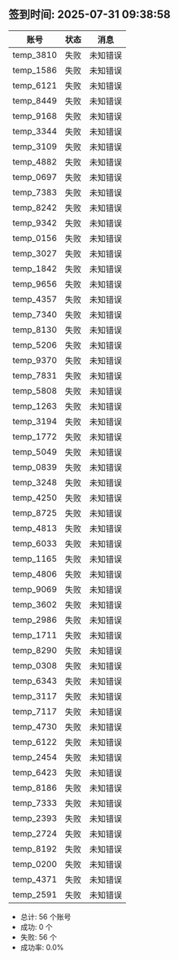 ## 签到时间: 2025-07-31 09:38:58

| 账号 | 状态 | 消息 |
|------|------|------|
| temp_3810 | 失败 | 未知错误 |
| temp_1586 | 失败 | 未知错误 |
| temp_6121 | 失败 | 未知错误 |
| temp_8449 | 失败 | 未知错误 |
| temp_9168 | 失败 | 未知错误 |
| temp_3344 | 失败 | 未知错误 |
| temp_3109 | 失败 | 未知错误 |
| temp_4882 | 失败 | 未知错误 |
| temp_0697 | 失败 | 未知错误 |
| temp_7383 | 失败 | 未知错误 |
| temp_8242 | 失败 | 未知错误 |
| temp_9342 | 失败 | 未知错误 |
| temp_0156 | 失败 | 未知错误 |
| temp_3027 | 失败 | 未知错误 |
| temp_1842 | 失败 | 未知错误 |
| temp_9656 | 失败 | 未知错误 |
| temp_4357 | 失败 | 未知错误 |
| temp_7340 | 失败 | 未知错误 |
| temp_8130 | 失败 | 未知错误 |
| temp_5206 | 失败 | 未知错误 |
| temp_9370 | 失败 | 未知错误 |
| temp_7831 | 失败 | 未知错误 |
| temp_5808 | 失败 | 未知错误 |
| temp_1263 | 失败 | 未知错误 |
| temp_3194 | 失败 | 未知错误 |
| temp_1772 | 失败 | 未知错误 |
| temp_5049 | 失败 | 未知错误 |
| temp_0839 | 失败 | 未知错误 |
| temp_3248 | 失败 | 未知错误 |
| temp_4250 | 失败 | 未知错误 |
| temp_8725 | 失败 | 未知错误 |
| temp_4813 | 失败 | 未知错误 |
| temp_6033 | 失败 | 未知错误 |
| temp_1165 | 失败 | 未知错误 |
| temp_4806 | 失败 | 未知错误 |
| temp_9069 | 失败 | 未知错误 |
| temp_3602 | 失败 | 未知错误 |
| temp_2986 | 失败 | 未知错误 |
| temp_1711 | 失败 | 未知错误 |
| temp_8290 | 失败 | 未知错误 |
| temp_0308 | 失败 | 未知错误 |
| temp_6343 | 失败 | 未知错误 |
| temp_3117 | 失败 | 未知错误 |
| temp_7117 | 失败 | 未知错误 |
| temp_4730 | 失败 | 未知错误 |
| temp_6122 | 失败 | 未知错误 |
| temp_2454 | 失败 | 未知错误 |
| temp_6423 | 失败 | 未知错误 |
| temp_8186 | 失败 | 未知错误 |
| temp_7333 | 失败 | 未知错误 |
| temp_2393 | 失败 | 未知错误 |
| temp_2724 | 失败 | 未知错误 |
| temp_8192 | 失败 | 未知错误 |
| temp_0200 | 失败 | 未知错误 |
| temp_4371 | 失败 | 未知错误 |
| temp_2591 | 失败 | 未知错误 |

- 总计: 56 个账号
- 成功: 0 个
- 失败: 56 个
- 成功率: 0.0%
